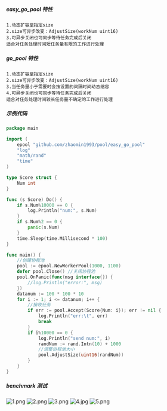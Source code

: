 ##### easy_go_pool 特性
```
1.动态扩容至指定size
2.size可异步改变：AdjustSize(workNum uint16)
3.可异步关闭也可同步等待任务完成后关闭
适合对任务处理时间短任务量有限的工作进行处理
```
##### go_pool 特性
```
1.动态扩容至指定size
2.size可异步改变：AdjustSize(workNum uint16)
3.当任务量小于需要时会按设置的间隔时间动态缩容
4.可异步关闭也可同步等待任务完成后关闭
适合对任务处理时间较长任务量不确定的工作进行处理
```
##### 示例代码
```go
package main

import (
	epool "github.com/zhaomin1993/pool/easy_go_pool"
	"log"
	"math/rand"
	"time"
)

type Score struct {
	Num int
}

func (s Score) Do() {
	if s.Num%10000 == 0 {
		log.Println("num:", s.Num)
	}
	if s.Num%2 == 0 {
		panic(s.Num)
	}
	time.Sleep(time.Millisecond * 100)
}

func main() {
	//创建协程池
	pool := epool.NewWorkerPool(1000, 1100)
	defer pool.Close() //关闭协程池
	pool.OnPanic(func(msg interface{}) {
		//log.Println("error:", msg)
	})
	datanum := 100 * 100 * 10
	for i := 1; i <= datanum; i++ {
		//接收任务
		if err := pool.Accept(Score{Num: i}); err != nil {
			log.Println("err:\t", err)
			break
		}
		if i%10000 == 0 {
			log.Println("send num:", i)
			randNum := rand.Intn(10) + 1000
			//调整协程池大小
			pool.AdjustSize(uint16(randNum))
		}
	}
}
```

##### benchmark 测试
![1.png](https://raw.githubusercontent.com/zhaomin1993/pool/master/images/1.png)
![2.png](https://raw.githubusercontent.com/zhaomin1993/pool/master/images/2.png)
![3.png](https://raw.githubusercontent.com/zhaomin1993/pool/master/images/3.png)
![4.jpg](https://raw.githubusercontent.com/zhaomin1993/pool/master/images/4.jpg)
![5.png](https://raw.githubusercontent.com/zhaomin1993/pool/master/images/5.png)